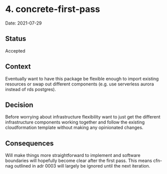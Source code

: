 # 4. concrete-first-pass

Date: 2021-07-29

## Status

Accepted

## Context

Eventually want to have this package be flexible enough to import existing resources or swap out different components (e.g. use serverless aurora instead of rds postgres).

## Decision

Before worrying about infrastructure flexibility want to just get the different infrastructure components working together and follow the existing cloudformation template without making any opinionated changes.

## Consequences

Will make things more straightforward to implement and software boundaries will hopefully become clear after the first pass. This means cfn-nag outlined in adr 0003 will largely be ignored until the next iteration.

